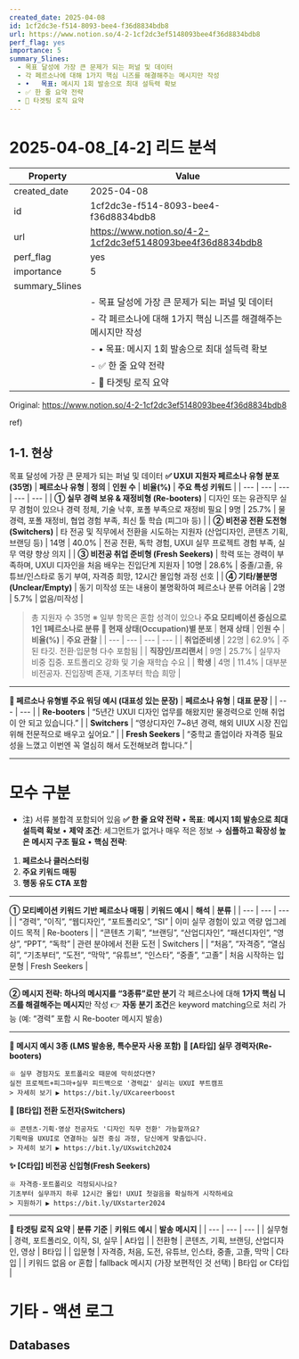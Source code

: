 ```yaml
---
created_date: 2025-04-08
id: 1cf2dc3e-f514-8093-bee4-f36d8834bdb8
url: https://www.notion.so/4-2-1cf2dc3ef5148093bee4f36d8834bdb8
perf_flag: yes
importance: 5
summary_5lines:
  - 목표 달성에 가장 큰 문제가 되는 퍼널 및 데이터
  - 각 페르소나에 대해 1가지 핵심 니즈를 해결해주는 메시지만 작성
  - •	목표: 메시지 1회 발송으로 최대 설득력 확보
  - ✅ 한 줄 요약 전략
  - 🎯 타겟팅 로직 요약
---
```


# 2025-04-08_[4-2] 리드 분석

| Property | Value |
| --- | --- |
| created_date | 2025-04-08 |
| id | 1cf2dc3e-f514-8093-bee4-f36d8834bdb8 |
| url | https://www.notion.so/4-2-1cf2dc3ef5148093bee4f36d8834bdb8 |
| perf_flag | yes |
| importance | 5 |
| summary_5lines | |
|  | - 목표 달성에 가장 큰 문제가 되는 퍼널 및 데이터 |
|  | - 각 페르소나에 대해 1가지 핵심 니즈를 해결해주는 메시지만 작성 |
|  | - •	목표: 메시지 1회 발송으로 최대 설득력 확보 |
|  | - ✅ 한 줄 요약 전략 |
|  | - 🎯 타겟팅 로직 요약 |

Original: https://www.notion.so/4-2-1cf2dc3ef5148093bee4f36d8834bdb8

ref)

## 1-1. 현상
목표 달성에 가장 큰 문제가 되는 퍼널 및 데이터
**✅ UXUI 지원자 페르소나 유형 분포 (35명)**
| **페르소나 유형** | **정의** | **인원 수** | **비율(%)** | **주요 특성 키워드** |
| --- | --- | --- | --- | --- |
| **① 실무 경력 보유 & 재정비형 (Re-booters)** | 디자인 또는 유관직무 실무 경험이 있으나 경력 정체, 기술 낙후, 포폴 부족으로 재정비 필요 | 9명 | 25.7% | 물경력, 포폴 재정비, 협업 경험 부족, 최신 툴 학습 (피그마 등) |
| **② 비전공 전환 도전형 (Switchers)** | 타 전공 및 직무에서 전환을 시도하는 지원자 (산업디자인, 콘텐츠 기획, 브랜딩 등) | 14명 | 40.0% | 전공 전환, 독학 경험, UXUI 실무 프로젝트 경험 부족, 실무 역량 향상 의지 |
| **③ 비전공 취업 준비형 (Fresh Seekers)** | 학력 또는 경력이 부족하며, UXUI 디자인을 처음 배우는 진입단계 지원자 | 10명 | 28.6% | 중졸/고졸, 유튜브/인스타로 동기 부여, 자격증 희망, 12시간 몰입형 과정 선호 |
| **④ 기타/불분명 (Unclear/Empty)** | 동기 미작성 또는 내용이 불명확하여 페르소나 분류 어려움 | 2명 | 5.7% | 없음/미작성 |
> 총 지원자 수 35명
> ※ 일부 항목은 혼합 성격이 있으나 **주요 모티베이션 중심으로 1인 1페르소나로 분류**
**🧩 현재 상태(Occupation)별 분포**
| **현재 상태** | **인원 수** | **비율(%)** | **주요 관찰** |
| --- | --- | --- | --- |
| **취업준비생** | 22명 | 62.9% | 주된 타깃. 전환·입문형 다수 포함됨 |
| **직장인/프리랜서** | 9명 | 25.7% | 실무자 비중 집중. 포트폴리오 강화 및 기술 재학습 수요 |
| **학생** | 4명 | 11.4% | 대부분 비전공자. 진입장벽 존재, 기초부터 학습 희망 |

---
**🧠 페르소나 유형별 주요 워딩 예시 (대표성 있는 문장)**
| **페르소나 유형** | **대표 문장** |
| --- | --- |
| **Re-booters** | “5년간 UXUI 디자인 업무를 해왔지만 물경력으로 인해 취업이 안 되고 있습니다.” |
| **Switchers** | “영상디자인 7~8년 경력, 해외 UIUX 시장 진입 위해 전문적으로 배우고 싶어요.” |
| **Fresh Seekers** | “중학교 졸업이라 자격증 필요성을 느꼈고 이번엔 꼭 열심히 해서 도전해보려 합니다.” |

---

# 모수 구분
- 注) 서류 불합격 포함되어 있음
**✅ 한 줄 요약 전략**
•	**목표**: **메시지 1회 발송으로 최대 설득력 확보**
•	**제약 조건**: 세그먼트가 없거나 매우 적은 정보 → **심플하고 확장성 높은 메시지 구조 필요**
•	**핵심 전략**:
1.	**페르소나 클러스터링**
2.	**주요 키워드 매핑**
3.	**행동 유도 CTA 포함**

---
**① 모티베이션 키워드 기반 페르소나 매핑**
| **키워드 예시** | **해석** | **분류** |
| --- | --- | --- |
| “경력”, “이직”, “웹디자인”, “포트폴리오”, “SI” | 이미 실무 경험이 있고 역량 업그레이드 목적 | Re-booters |
| “콘텐츠 기획”, “브랜딩”, “산업디자인”, “패션디자인”, “영상”, “PPT”, “독학” | 관련 분야에서 전환 도전 | Switchers |
| “처음”, “자격증”, “열심히”, “기초부터”, “도전”, “막막”, “유튜브”, “인스타”, “중졸”, “고졸” | 처음 시작하는 입문형 | Fresh Seekers |

---
**② 메시지 전략: 하나의 메시지를 “3종류”로만 분기**
각 페르소나에 대해 **1가지 핵심 니즈를 해결해주는 메시지**만 작성
👉 **자동 분기 조건**은 keyword matching으로 처리 가능 (예: “경력” 포함 시 Re-booter 메시지 발송)

---
**🧩 메시지 예시 3종 (LMS 발송용, 특수문자 사용 포함)**
**💼 [A타입] 실무 경력자(Re-booters)**
```plain text
※ 실무 경험자도 포트폴리오 때문에 막히셨다면?
실전 프로젝트+피그마+실무 피드백으로 '경력값' 살리는 UXUI 부트캠프
> 자세히 보기 ▶ https://bit.ly/UXcareerboost
```
**🔁 [B타입] 전환 도전자(Switchers)**
```plain text
※ 콘텐츠·기획·영상 전공자도 '디자인 직무 전환' 가능할까요?
기획력을 UXUI로 연결하는 실전 중심 과정, 당신에게 맞춤입니다.
> 자세히 보기 ▶ https://bit.ly/UXswitch2024
```
**✨ [C타입] 비전공 신입형(Fresh Seekers)**
```plain text
※ 자격증·포트폴리오 걱정되시나요?
기초부터 실무까지 하루 12시간 몰입! UXUI 첫걸음을 확실하게 시작하세요
> 지원하기 ▶ https://bit.ly/UXstarter2024
```

---
**🎯 타겟팅 로직 요약**
| **분류 기준** | **키워드 예시** | **발송 메시지** |
| --- | --- | --- |
| 실무형 | 경력, 포트폴리오, 이직, SI, 실무 | A타입 |
| 전환형 | 콘텐츠, 기획, 브랜딩, 산업디자인, 영상 | B타입 |
| 입문형 | 자격증, 처음, 도전, 유튜브, 인스타, 중졸, 고졸, 막막 | C타입 |
| 키워드 없음 or 혼합 | fallback 메시지 (가장 보편적인 것 선택) | B타입 or C타입 |

# 기타 - 액션 로그

## Databases
